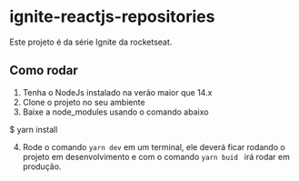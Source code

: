 # ignite-reactjs-repositories
Este projeto é da série Ignite da rocketseat.

## Como rodar 
  1. Tenha o NodeJs instalado na verão maior que 14.x
  2. Clone o projeto no seu ambiente
  3. Baixe a node_modules usando o comando abaixo
  
  $ yarn install
  
  4. Rode o comando ``yarn dev`` em um terminal, ele deverá ficar rodando o projeto  em desenvolvimento e com o comando ``yarn buid `` irá rodar em produção.
    
